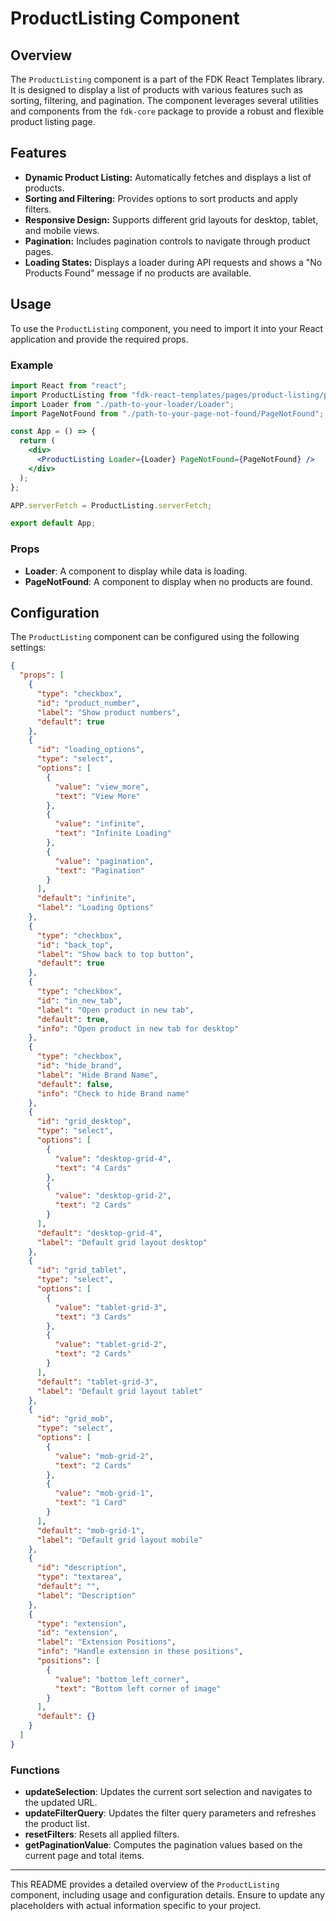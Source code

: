 # ProductListing Component

## Overview

The `ProductListing` component is a part of the FDK React Templates library. It is designed to display a list of products with various features such as sorting, filtering, and pagination. The component leverages several utilities and components from the `fdk-core` package to provide a robust and flexible product listing page.

## Features

- **Dynamic Product Listing:** Automatically fetches and displays a list of products.
- **Sorting and Filtering:** Provides options to sort products and apply filters.
- **Responsive Design:** Supports different grid layouts for desktop, tablet, and mobile views.
- **Pagination:** Includes pagination controls to navigate through product pages.
- **Loading States:** Displays a loader during API requests and shows a "No Products Found" message if no products are available.

## Usage

To use the `ProductListing` component, you need to import it into your React application and provide the required props.

### Example

```jsx
import React from "react";
import ProductListing from "fdk-react-templates/pages/product-listing/product-listing.js";
import Loader from "./path-to-your-loader/Loader";
import PageNotFound from "./path-to-your-page-not-found/PageNotFound";

const App = () => {
  return (
    <div>
      <ProductListing Loader={Loader} PageNotFound={PageNotFound} />
    </div>
  );
};

APP.serverFetch = ProductListing.serverFetch;

export default App;
```

### Props

- **Loader**: A component to display while data is loading.
- **PageNotFound**: A component to display when no products are found.

## Configuration

The `ProductListing` component can be configured using the following settings:

```json
{
  "props": [
    {
      "type": "checkbox",
      "id": "product_number",
      "label": "Show product numbers",
      "default": true
    },
    {
      "id": "loading_options",
      "type": "select",
      "options": [
        {
          "value": "view_more",
          "text": "View More"
        },
        {
          "value": "infinite",
          "text": "Infinite Loading"
        },
        {
          "value": "pagination",
          "text": "Pagination"
        }
      ],
      "default": "infinite",
      "label": "Loading Options"
    },
    {
      "type": "checkbox",
      "id": "back_top",
      "label": "Show back to top button",
      "default": true
    },
    {
      "type": "checkbox",
      "id": "in_new_tab",
      "label": "Open product in new tab",
      "default": true,
      "info": "Open product in new tab for desktop"
    },
    {
      "type": "checkbox",
      "id": "hide_brand",
      "label": "Hide Brand Name",
      "default": false,
      "info": "Check to hide Brand name"
    },
    {
      "id": "grid_desktop",
      "type": "select",
      "options": [
        {
          "value": "desktop-grid-4",
          "text": "4 Cards"
        },
        {
          "value": "desktop-grid-2",
          "text": "2 Cards"
        }
      ],
      "default": "desktop-grid-4",
      "label": "Default grid layout desktop"
    },
    {
      "id": "grid_tablet",
      "type": "select",
      "options": [
        {
          "value": "tablet-grid-3",
          "text": "3 Cards"
        },
        {
          "value": "tablet-grid-2",
          "text": "2 Cards"
        }
      ],
      "default": "tablet-grid-3",
      "label": "Default grid layout tablet"
    },
    {
      "id": "grid_mob",
      "type": "select",
      "options": [
        {
          "value": "mob-grid-2",
          "text": "2 Cards"
        },
        {
          "value": "mob-grid-1",
          "text": "1 Card"
        }
      ],
      "default": "mob-grid-1",
      "label": "Default grid layout mobile"
    },
    {
      "id": "description",
      "type": "textarea",
      "default": "",
      "label": "Description"
    },
    {
      "type": "extension",
      "id": "extension",
      "label": "Extension Positions",
      "info": "Handle extension in these positions",
      "positions": [
        {
          "value": "bottom_left_corner",
          "text": "Bottom left corner of image"
        }
      ],
      "default": {}
    }
  ]
}
```

### Functions

- **updateSelection**: Updates the current sort selection and navigates to the updated URL.
- **updateFilterQuery**: Updates the filter query parameters and refreshes the product list.
- **resetFilters**: Resets all applied filters.
- **getPaginationValue**: Computes the pagination values based on the current page and total items.

---

This README provides a detailed overview of the `ProductListing` component, including usage and configuration details. Ensure to update any placeholders with actual information specific to your project.
